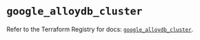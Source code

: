 # `google_alloydb_cluster`

Refer to the Terraform Registry for docs: [`google_alloydb_cluster`](https://registry.terraform.io/providers/hashicorp/google/5.13.0/docs/resources/alloydb_cluster).

